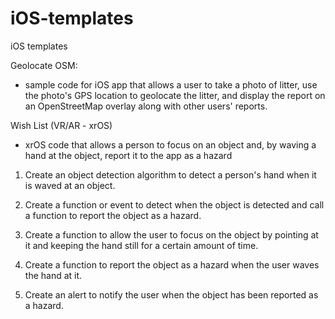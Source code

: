 # iOS-templates
iOS templates

Geolocate OSM: 

- sample code for iOS app that allows a user to take a photo of litter, use the photo's GPS location to geolocate the litter, and display the report on an OpenStreetMap overlay along with other users' reports.

Wish List (VR/AR - xrOS)

- xrOS code that allows a person to focus on an object and, by waving a hand at the object, report it to the app as a hazard

1. Create an object detection algorithm to detect a person's hand when it is waved at an object.

2. Create a function or event to detect when the object is detected and call a function to report the object as a hazard.

3. Create a function to allow the user to focus on the object by pointing at it and keeping the hand still for a certain amount of time.

4. Create a function to report the object as a hazard when the user waves the hand at it.

5. Create an alert to notify the user when the object has been reported as a hazard.
